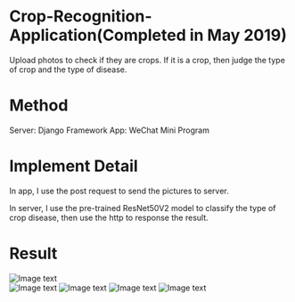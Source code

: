 # Crop-Recognition-Application(Completed in May 2019)
Upload photos to check if they are crops. If it is a crop, then judge the type of crop and the type of disease.

# Method
Server: Django Framework 
App: WeChat Mini Program

# Implement Detail
In app, I use the post request to send the pictures to server.

In server, I use the pre-trained ResNet50V2 model to classify the type of crop disease, then use the http to response the result.

# Result 

![Image text](https://raw.githubusercontent.com/Bo-L/Crop-Recognition-Application/master/pictures/p1.jpg)  
![Image text](https://raw.githubusercontent.com/Bo-L/Crop-Recognition-Application/master/pictures/p2.jpg)
![Image text](https://raw.githubusercontent.com/Bo-L/Crop-Recognition-Application/master/pictures/p3.jpg)
![Image text](https://raw.githubusercontent.com/Bo-L/Crop-Recognition-Application/master/pictures/p4.jpg)
![Image text](https://raw.githubusercontent.com/Bo-L/Crop-Recognition-Application/master/pictures/p5.jpg)
